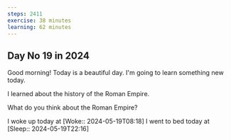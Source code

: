 ```yaml
---
steps: 2411
exercise: 38 minutes
learning: 62 minutes
---
```

## Day No 19 in 2024
Good morning! Today is a beautiful day.
I'm going to learn something new today.

I learned about the history of the Roman Empire.

What do you think about the Roman Empire?

I woke up today at [Woke:: 2024-05-19T08:18]
I went to bed today at [Sleep:: 2024-05-19T22:16]
